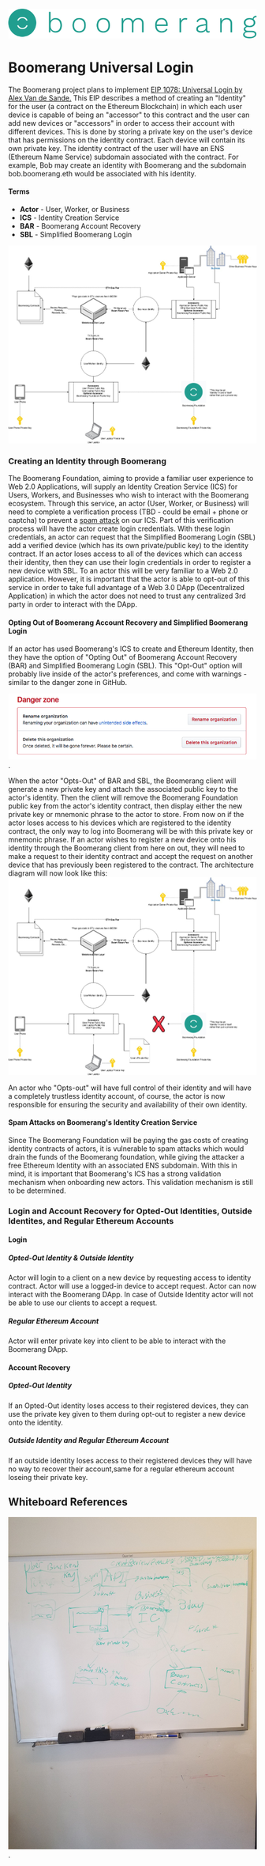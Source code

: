 ![Boomerang Logo](https://github.com/BoomerangProject/boomerang-wiki/blob/master/images/logo.png "Boomerang Logo")
# Boomerang Universal Login
The Boomerang project plans to implement [EIP 1078: Universal Login by Alex Van de Sande.](https://eips.ethereum.org/EIPS/eip-1078)
This EIP describes a method of creating an "Identity" for the user (a contract on the Ethereum Blockchain) in which 
each user device is capable of being an "accessor" to this contract and the user can add new devices or "accessors" in
order to access their account with different devices. This is done by storing a private key on the user's device that 
has permissions on the identity contract. Each device will contain its own private key. The identity contract of the 
user will have an ENS (Ethereum Name Service) subdomain associated with the contract. For example, Bob may create an 
identity with Boomerang and the subdomain bob.boomerang.eth would be associated with his identity.

#### Terms
* **Actor** - User, Worker, or Business
* **ICS** - Identity Creation Service
* **BAR** - Boomerang Account Recovery
* **SBL** - Simplified Boomerang Login

![Boomerang Universal Login](imgs/BoomerangUniversalLogin.jpg "Boomerang Universal Login Architecture Diagram")


### Creating an Identity through Boomerang
The Boomerang Foundation, aiming to provide a familiar user experience to Web 2.0 Applications, will supply an Identity Creation Service (ICS) for Users, Workers, and Businesses who wish to interact with the Boomerang ecosystem. Through this service, an actor (User, Worker, or Business) will need to complete a verification process (TBD - could be email + phone or captcha) to prevent a [spam attack](https://github.com/BoomerangProject/boomerang-wiki/blob/master/architecture/UniversalLogin.md#spam-attacks-on-boomerangs-identity-creation-service) on our ICS. Part of this verification process will have the actor create login credentials. With these login credentials, an actor can request that the Simplified Boomerang Login (SBL) add a verified device (which has its own private/public key) to the identity contract. If an actor loses access to all of the devices which can access their identity, then they can use their login credentials in order to register a new device with SBL. To an actor this will be very familiar to a Web 2.0 application. However, it is important that the actor is able to opt-out of this service in order to take full advantage of a Web 3.0 DApp (Decentralized Application) in which the actor does not need to trust any centralized 3rd party in order to interact with the DApp.

#### Opting Out of Boomerang Account Recovery and Simplified Boomerang Login
If an actor has used Boomerang's ICS  to create and Ethereum Identity, then they have the option of "Opting Out" of Boomerang Account Recovery (BAR) and Simplified Boomerang Login (SBL). This "Opt-Out" option will probably live inside of the actor's preferences, and come with warnings - similar to the danger zone in GitHub.

![Github Danger Zone](imgs/DangerZone.png "Github Danger Zone").

When the actor "Opts-Out" of BAR and SBL, the Boomerang client will generate a new private key and attach the associated public key to the actor's identity. Then the client will remove the Boomerang Foundation public key from the actor's identity contract, then display either the new private key or mnemonic phrase to the actor to store. From now on if the actor loses access to his devices which are registered to the identity contract, the only way to log into Boomerang will be with this private key or mnemonic phrase. If an actor wishes to register a new device onto his identity through the Boomerang client from here on out, they will need to make a request to their identity contract and accept the request on another device that has previously been registered to the contract.
The architecture diagram will now look like this:
![Boomerang Universal Login Opt-out](imgs/BoomerangUniversalSignInOptOut.jpg "Boomerang Universal Login Opt-out")

An actor who "Opts-out" will have full control of their identity and will have a completely trustless identity account, of course, the actor is now responsible for ensuring the security and availability of their own identity.

#### Spam Attacks on Boomerang's Identity Creation Service
Since The Boomerang Foundation will be paying the gas costs of creating identity contracts of actors, it is vulnerable to spam attacks which would drain the funds of the Boomerang foundation, while giving the attacker a free Ethereum Identity with an associated ENS subdomain. With this in mind, it is important that Boomerang's ICS has a strong validation mechanism when onboarding new actors. This validation mechanism is still to be determined.

### Login and Account Recovery for Opted-Out Identities, Outside Identites, and Regular Ethereum Accounts
#### Login
##### Opted-Out Identity & Outside Identity
Actor will login to a client on a new device by requesting access to identity contract. Actor will use a logged-in device to accept request. Actor can now interact with the Boomerang DApp. In case of Outside Identity actor will not be able to use our clients to accept a request.

##### Regular Ethereum Account
Actor will enter private key into client to be able to interact with the Boomerang DApp.

#### Account Recovery
##### Opted-Out Identity
If an Opted-Out identity loses access to their registered devices, they can use the private key given to them during opt-out to register a new device onto the identity.

##### Outside Identity and Regular Ethereum Account
If an outside identity loses access to their registered devices they will have no way to recover their account,same for a regular ethereum account loseing their private key.

## Whiteboard References
![Universal Login Whiteboard Reference](imgs/UniversalLoginWhiteboard.jpg "Universal Login Whiteboard Reference").
